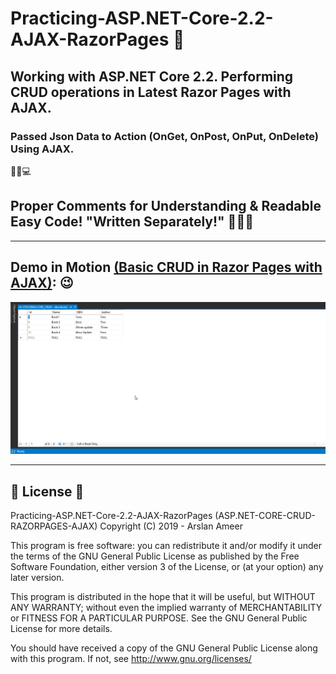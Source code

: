 # Practicing-ASP.NET-Core-2.2-AJAX-RazorPages 👏

## Working with ASP.NET Core 2.2. Performing CRUD operations in Latest Razor Pages with AJAX.

### Passed Json Data to Action (OnGet, OnPost, OnPut, OnDelete) Using AJAX.

📑💫💻

## Proper Comments for Understanding & Readable Easy Code! "Written Separately!" 🤟🤟🤟

---

## Demo in Motion <u>**(Basic CRUD in Razor Pages with AJAX)**</u>: 😉

![](coreRazorAjaxDemo.gif)

---

## 📄 License 🔐

Practicing-ASP.NET-Core-2.2-AJAX-RazorPages (ASP.NET-CORE-CRUD-RAZORPAGES-AJAX)
Copyright (C) 2019 - Arslan Ameer

This program is free software: you can redistribute it and/or modify
it under the terms of the GNU General Public License as published by
the Free Software Foundation, either version 3 of the License, or
(at your option) any later version.

This program is distributed in the hope that it will be useful,
but WITHOUT ANY WARRANTY; without even the implied warranty of
MERCHANTABILITY or FITNESS FOR A PARTICULAR PURPOSE. See the
GNU General Public License for more details.

You should have received a copy of the GNU General Public License
along with this program. If not, see <http://www.gnu.org/licenses/>

